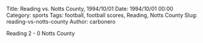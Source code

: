 Title: Reading vs. Notts County, 1994/10/01
Date: 1994/10/01 00:00
Category: sports
Tags: football, football scores, Reading, Notts County
Slug: reading-vs-notts-county
Author: carbonero


Reading 2 - 0 Notts County

